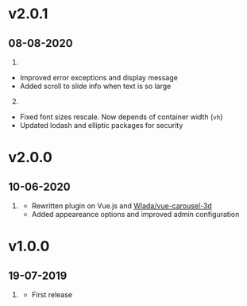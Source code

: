 # v2.0.1
##  08-08-2020

1. [](#improved)
  * Improved error exceptions and display message
  * Added scroll to slide info when text is so large
2. [](#bugfix)
  * Fixed font sizes rescale. Now depends of container width (`vh`)
  * Updated lodash and elliptic packages for security 

# v2.0.0
##  10-06-2020

1. [](#new)
    * Rewritten plugin on Vue.js and [Wlada/vue-carousel-3d](https://github.com/Wlada/vue-carousel-3d/)
    * Added appeareance options and improved admin configuration

# v1.0.0
##  19-07-2019

1. [](#new)
    * First release